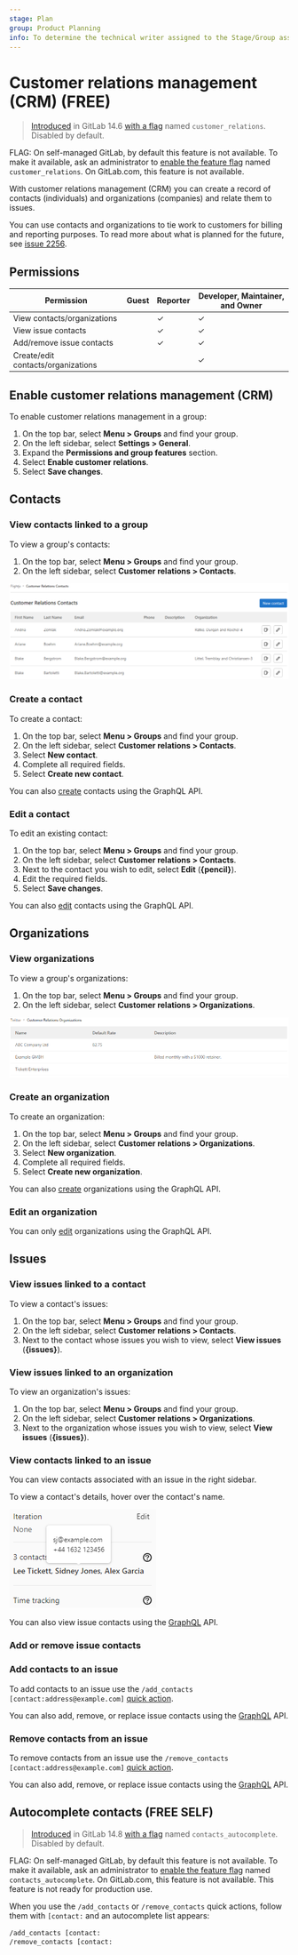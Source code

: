 ```yaml
---
stage: Plan
group: Product Planning
info: To determine the technical writer assigned to the Stage/Group associated with this page, see https://about.gitlab.com/handbook/engineering/ux/technical-writing/#assignments
---
```


# Customer relations management (CRM) **(FREE)**

> [Introduced](https://gitlab.com/gitlab-org/gitlab/-/issues/2256) in GitLab 14.6 [with a flag](../../administration/feature_flags.md) named `customer_relations`. Disabled by default.

FLAG:
On self-managed GitLab, by default this feature is not available. To make it available, ask an administrator to [enable the feature flag](../../administration/feature_flags.md) named `customer_relations`.
On GitLab.com, this feature is not available.

With customer relations management (CRM) you can create a record of contacts
(individuals) and organizations (companies) and relate them to issues.

You can use contacts and organizations to tie work to customers for billing and reporting purposes.
To read more about what is planned for the future, see [issue 2256](https://gitlab.com/gitlab-org/gitlab/-/issues/2256).

## Permissions

| Permission | Guest            | Reporter | Developer, Maintainer, and Owner |
| ---------- | ---------------- | -------- | -------------------------------- |
| View contacts/organizations | | ✓        | ✓ |
| View issue contacts |         | ✓        | ✓ |
| Add/remove issue contacts |   | ✓        | ✓ |
| Create/edit contacts/organizations | |   | ✓ |

## Enable customer relations management (CRM)

To enable customer relations management in a group:

1. On the top bar, select **Menu > Groups** and find your group.
1. On the left sidebar, select **Settings > General**.
1. Expand the **Permissions and group features** section.
1. Select **Enable customer relations**.
1. Select **Save changes**.

## Contacts

### View contacts linked to a group

To view a group's contacts:

1. On the top bar, select **Menu > Groups** and find your group.
1. On the left sidebar, select **Customer relations > Contacts**.

![Contacts list](crm_contacts_v14_6.png)

### Create a contact

To create a contact:

1. On the top bar, select **Menu > Groups** and find your group.
1. On the left sidebar, select **Customer relations > Contacts**.
1. Select **New contact**.
1. Complete all required fields.
1. Select **Create new contact**.

You can also [create](../../api/graphql/reference/index.md#mutationcustomerrelationscontactcreate)
contacts using the GraphQL API.

### Edit a contact

To edit an existing contact:

1. On the top bar, select **Menu > Groups** and find your group.
1. On the left sidebar, select **Customer relations > Contacts**.
1. Next to the contact you wish to edit, select **Edit** (**{pencil}**).
1. Edit the required fields.
1. Select **Save changes**.

You can also [edit](../../api/graphql/reference/index.md#mutationcustomerrelationscontactupdate)
contacts using the GraphQL API.

## Organizations

### View organizations

To view a group's organizations:

1. On the top bar, select **Menu > Groups** and find your group.
1. On the left sidebar, select **Customer relations > Organizations**.

![Organizations list](crm_organizations_v14_6.png)

### Create an organization

To create an organization:

1. On the top bar, select **Menu > Groups** and find your group.
1. On the left sidebar, select **Customer relations > Organizations**.
1. Select **New organization**.
1. Complete all required fields.
1. Select **Create new organization**.

You can also [create](../../api/graphql/reference/index.md#mutationcustomerrelationsorganizationcreate)
organizations using the GraphQL API.

### Edit an organization

You can only [edit](../../api/graphql/reference/index.md#mutationcustomerrelationsorganizationupdate)
organizations using the GraphQL API.

## Issues

### View issues linked to a contact

To view a contact's issues:

1. On the top bar, select **Menu > Groups** and find your group.
1. On the left sidebar, select **Customer relations > Contacts**.
1. Next to the contact whose issues you wish to view, select **View issues** (**{issues}**).

### View issues linked to an organization

To view an organization's issues:

1. On the top bar, select **Menu > Groups** and find your group.
1. On the left sidebar, select **Customer relations > Organizations**.
1. Next to the organization whose issues you wish to view, select **View issues** (**{issues}**).

### View contacts linked to an issue

You can view contacts associated with an issue in the right sidebar.

To view a contact's details, hover over the contact's name.

![Issue contacts](issue_crm_contacts_v14_6.png)

You can also view issue contacts using the
[GraphQL](../../api/graphql/reference/index.md#mutationcustomerrelationsorganizationcreate)
API.

### Add or remove issue contacts

### Add contacts to an issue

To add contacts to an issue use the `/add_contacts [contact:address@example.com]`
[quick action](../project/quick_actions.md).

You can also add, remove, or replace issue contacts using the
[GraphQL](../../api/graphql/reference/index.md#mutationissuesetcrmcontacts)
API.

### Remove contacts from an issue

To remove contacts from an issue use the `/remove_contacts [contact:address@example.com]`
[quick action](../project/quick_actions.md).

You can also add, remove, or replace issue contacts using the
[GraphQL](../../api/graphql/reference/index.md#mutationissuesetcrmcontacts)
API.

## Autocomplete contacts **(FREE SELF)**

> [Introduced](https://gitlab.com/gitlab-org/gitlab/-/issues/2256) in GitLab 14.8 [with a flag](../../administration/feature_flags.md) named `contacts_autocomplete`. Disabled by default.

FLAG:
On self-managed GitLab, by default this feature is not available. To make it available, ask an administrator to [enable the feature flag](../../administration/feature_flags.md) named `contacts_autocomplete`.
On GitLab.com, this feature is not available.
This feature is not ready for production use.

When you use the `/add_contacts` or `/remove_contacts` quick actions, follow them with `[contact:` and an autocomplete list appears:

```plaintext
/add_contacts [contact:
/remove_contacts [contact:
```
